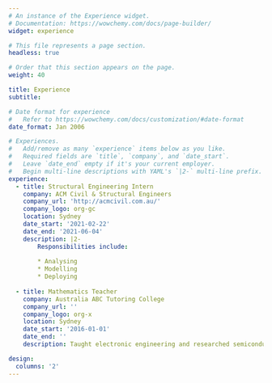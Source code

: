 ```yaml
---
# An instance of the Experience widget.
# Documentation: https://wowchemy.com/docs/page-builder/
widget: experience

# This file represents a page section.
headless: true

# Order that this section appears on the page.
weight: 40

title: Experience
subtitle:

# Date format for experience
#   Refer to https://wowchemy.com/docs/customization/#date-format
date_format: Jan 2006

# Experiences.
#   Add/remove as many `experience` items below as you like.
#   Required fields are `title`, `company`, and `date_start`.
#   Leave `date_end` empty if it's your current employer.
#   Begin multi-line descriptions with YAML's `|2-` multi-line prefix.
experience:
  - title: Structural Engineering Intern
    company: ACM Civil & Structural Engineers
    company_url: 'http://acmcivil.com.au/'
    company_logo: org-gc
    location: Sydney
    date_start: '2021-02-22'
    date_end: '2021-06-04'
    description: |2-
        Responsibilities include:
        
        * Analysing
        * Modelling
        * Deploying
        
  - title: Mathematics Teacher
    company: Australia ABC Tutoring College
    company_url: ''
    company_logo: org-x
    location: Sydney 
    date_start: '2016-01-01'
    date_end: ''
    description: Taught electronic engineering and researched semiconductor physics.

design:
  columns: '2'
---
```

